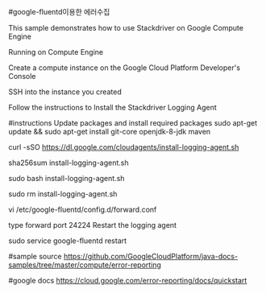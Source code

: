 #google-fluentd이용한 에러수집

This sample demonstrates how to use Stackdriver on Google Compute Engine

Running on Compute Engine

Create a compute instance on the Google Cloud Platform Developer's Console

SSH into the instance you created

Follow the instructions to Install the Stackdriver Logging Agent

#instructions
Update packages and install required packages sudo apt-get update && sudo apt-get install git-core openjdk-8-jdk maven

curl -sSO https://dl.google.com/cloudagents/install-logging-agent.sh

sha256sum install-logging-agent.sh

sudo bash install-logging-agent.sh

sudo rm install-logging-agent.sh

vi /etc/google-fluentd/config.d/forward.conf

<source>
  type forward
  port 24224
</source>
Restart the logging agent

sudo service google-fluentd restart

#sample source
https://github.com/GoogleCloudPlatform/java-docs-samples/tree/master/compute/error-reporting

#google docs
https://cloud.google.com/error-reporting/docs/quickstart


